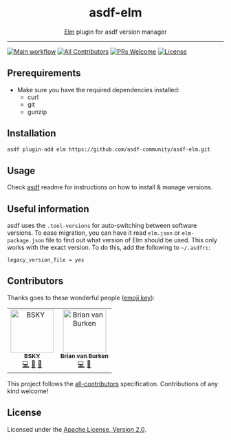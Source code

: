 <div align="center">
<h1>asdf-elm</h1>
<span><a href="https://elm-lang.org">Elm</a> plugin for asdf version manager</span>
</div>
<hr />

[![Main workflow](https://github.com/asdf-community/asdf-elm/workflows/Main%20workflow/badge.svg)](https://github.com/asdf-community/asdf-elm/actions)
[![All Contributors](https://img.shields.io/badge/all_contributors-2-orange.svg?style=flat-square)](#contributors)
[![PRs Welcome](https://img.shields.io/badge/PRs-welcome-brightgreen.svg?style=flat-square)](http://makeapullrequest.com)
[![License](https://img.shields.io/github/license/asdf-community/asdf-elm?style=flat-square&color=brightgreen)](https://github.com/asdf-community/asdf-elm/blob/master/LICENSE)

## Prerequirements

- Make sure you have the required dependencies installed:
  - curl
  - git
  - gunzip

## Installation

```bash
asdf plugin-add elm https://github.com/asdf-community/asdf-elm.git
```

## Usage

Check [asdf](https://github.com/asdf-vm/asdf) readme for instructions on how to
install & manage versions.

## Useful information

asdf uses the `.tool-versions` for auto-switching between software versions. To
ease migration, you can have it read `elm.json` or `elm-package.json` file to
find out what version of Elm should be used. This only works with the exact
version. To do this, add the following to `~/.asdfrc`:

```
legacy_version_file = yes
```

## Contributors

Thanks goes to these wonderful people
([emoji key](https://allcontributors.org/docs/en/emoji-key)):

<!-- ALL-CONTRIBUTORS-LIST:START - Do not remove or modify this section -->
<!-- prettier-ignore -->
<table>
  <tr>
    <td align="center"><a href="https://bsky.moe"><img src="https://avatars3.githubusercontent.com/u/38746192?v=4" width="100px;" alt="BSKY"/><br /><sub><b>BSKY</b></sub></a><br /><a href="https://github.com/asdf-community/asdf-elm/commits?author=imbsky" title="Code">💻</a> <a href="https://github.com/asdf-community/asdf-elm/commits?author=imbsky" title="Documentation">📖</a> <a href="#maintenance-imbsky" title="Maintenance">🚧</a></td>
    <td align="center"><a href="https://github.com/brianvanburken"><img src="https://avatars1.githubusercontent.com/u/1044316?v=4" width="100px;" alt="Brian van Burken"/><br /><sub><b>Brian van Burken</b></sub></a><br /><a href="https://github.com/asdf-community/asdf-elm/commits?author=brianvanburken" title="Code">💻</a> <a href="https://github.com/asdf-community/asdf-elm/commits?author=brianvanburken" title="Documentation">📖</a></td>
  </tr>
</table>

<!-- ALL-CONTRIBUTORS-LIST:END -->

This project follows the
[all-contributors](https://github.com/all-contributors/all-contributors)
specification. Contributions of any kind welcome!

## License

Licensed under the
[Apache License, Version 2.0](https://www.apache.org/licenses/LICENSE-2.0).
